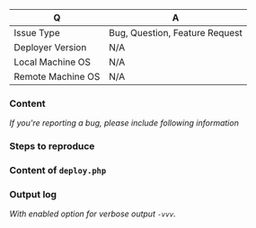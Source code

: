 | Q                 | A
| ----------------- | ---
| Issue Type        | Bug, Question, Feature Request
| Deployer Version  | N/A
| Local Machine OS  | N/A
| Remote Machine OS | N/A

### Content
*If you're reporting a bug, please include following information*

### Steps to reproduce

### Content of `deploy.php`

### Output log
*With enabled option for verbose output `-vvv`.*
